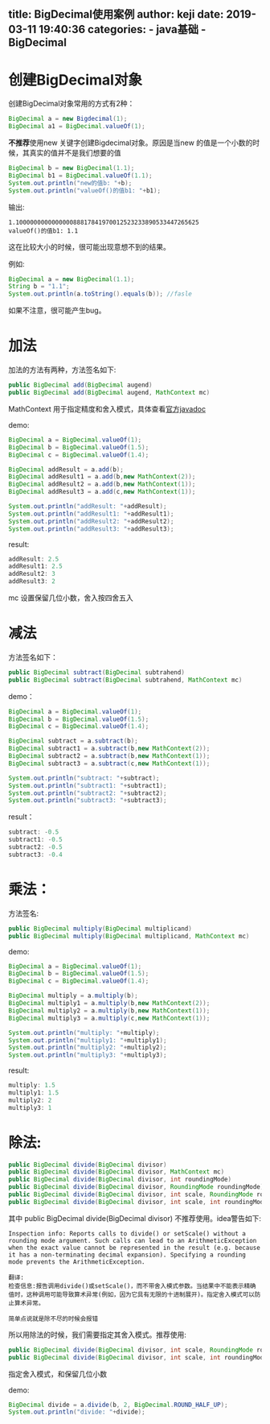 title: BigDecimal使用案例
author: keji
date: 2019-03-11 19:40:36
categories: 
    - java基础
    - BigDecimal
---
# 创建BigDecimal对象
创建BigDecimal对象常用的方式有2种：
```java
BigDecimal a = new Bigdecimal(1);
BigDecimal a1 = BigDecimal.valueOf(1);
```
**不推荐**使用new 关键字创建Bigdecimal对象。原因是当new 的值是一个小数的时候，其真实的值并不是我们想要的值
```java
BigDecimal b = new BigDecimal(1.1);
BigDecimal b1 = BigDecimal.valueOf(1.1);
System.out.println("new的值b: "+b);
System.out.println("valueOf()的值b1: "+b1);
```
输出:
```
1.100000000000000088817841970012523233890533447265625
valueOf()的值b1: 1.1
```
这在比较大小的时候，很可能出现意想不到的结果。

<!-- more -->

例如:

```java
BigDecimal a = new BigDecimal(1.1);
String b = "1.1";
System.out.println(a.toString().equals(b)); //fasle
```

如果不注意，很可能产生bug。

# 加法
加法的方法有两种，方法签名如下:
```java
public BigDecimal add(BigDecimal augend)
public BigDecimal add(BigDecimal augend, MathContext mc)
```

MathContext 用于指定精度和舍入模式，具体查看[官方javadoc](https://docs.oracle.com/javase/7/docs/api/java/math/MathContext.html)

demo:
```java
BigDecimal a = BigDecimal.valueOf(1);
BigDecimal b = BigDecimal.valueOf(1.5);
BigDecimal c = BigDecimal.valueOf(1.4);

BigDecimal addResult = a.add(b);
BigDecimal addResult1 = a.add(b,new MathContext(2));
BigDecimal addResult2 = a.add(b,new MathContext(1));
BigDecimal addResult3 = a.add(c,new MathContext(1));

System.out.println("addResult: "+addResult);
System.out.println("addResult1: "+addResult1);
System.out.println("addResult2: "+addResult2);
System.out.println("addResult3: "+addResult3);
```
result:
```java
addResult: 2.5
addResult1: 2.5
addResult2: 3
addResult3: 2
```

mc 设置保留几位小数，舍入按四舍五入

# 减法
方法签名如下：
```java
public BigDecimal subtract(BigDecimal subtrahend)
public BigDecimal subtract(BigDecimal subtrahend, MathContext mc)
```

demo：
```java
BigDecimal a = BigDecimal.valueOf(1);
BigDecimal b = BigDecimal.valueOf(1.5);
BigDecimal c = BigDecimal.valueOf(1.4);

BigDecimal subtract = a.subtract(b);
BigDecimal subtract1 = a.subtract(b,new MathContext(2));
BigDecimal subtract2 = a.subtract(b,new MathContext(1));
BigDecimal subtract3 = a.subtract(c,new MathContext(1));

System.out.println("subtract: "+subtract);
System.out.println("subtract1: "+subtract1);
System.out.println("subtract2: "+subtract2);
System.out.println("subtract3: "+subtract3);
```

result：
```java
subtract: -0.5
subtract1: -0.5
subtract2: -0.5
subtract3: -0.4
```

# 乘法：
方法签名:
```java
public BigDecimal multiply(BigDecimal multiplicand)
public BigDecimal multiply(BigDecimal multiplicand, MathContext mc)
```

demo:
```java
BigDecimal a = BigDecimal.valueOf(1);
BigDecimal b = BigDecimal.valueOf(1.5);
BigDecimal c = BigDecimal.valueOf(1.4);

BigDecimal multiply = a.multiply(b);
BigDecimal multiply1 = a.multiply(b,new MathContext(2));
BigDecimal multiply2 = a.multiply(b,new MathContext(1));
BigDecimal multiply3 = a.multiply(c,new MathContext(1));

System.out.println("multiply: "+multiply);
System.out.println("multiply1: "+multiply1);
System.out.println("multiply2: "+multiply2);
System.out.println("multiply3: "+multiply3);
```

result:
```java
multiply: 1.5
multiply1: 1.5
multiply2: 2
multiply3: 1
```

# 除法:
```java
public BigDecimal divide(BigDecimal divisor)
public BigDecimal divide(BigDecimal divisor, MathContext mc)
public BigDecimal divide(BigDecimal divisor, int roundingMode)
public BigDecimal divide(BigDecimal divisor, RoundingMode roundingMode)
public BigDecimal divide(BigDecimal divisor, int scale, RoundingMode roundingMode)
public BigDecimal divide(BigDecimal divisor, int scale, int roundingMode)
```
其中 public BigDecimal divide(BigDecimal divisor) 不推荐使用。idea警告如下:
```
Inspection info: Reports calls to divide() or setScale() without a rounding mode argument. Such calls can lead to an ArithmeticException when the exact value cannot be represented in the result (e.g. because it has a non-terminating decimal expansion). Specifying a rounding mode prevents the ArithmeticException.

翻译:
检查信息:报告调用divide()或setScale()，而不带舍入模式参数。当结果中不能表示精确值时，这种调用可能导致算术异常(例如，因为它具有无限的十进制展开)。指定舍入模式可以防止算术异常。

简单点说就是除不尽的时候会报错
```

所以用除法的时候，我们需要指定其舍入模式。推荐使用:
```java
public BigDecimal divide(BigDecimal divisor, int scale, RoundingMode roundingMode)
public BigDecimal divide(BigDecimal divisor, int scale, int roundingMode)
```
指定舍入模式，和保留几位小数

demo:
```java
BigDecimal divide = a.divide(b, 2, BigDecimal.ROUND_HALF_UP);
System.out.println("divide: "+divide);
```